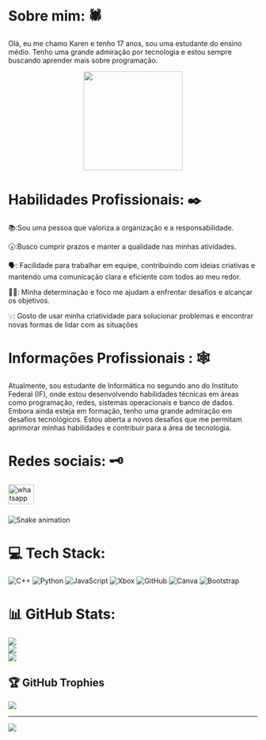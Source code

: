 # Sobre mim: 🕷
Olá, eu me chamo Karen e tenho 17 anos, sou uma estudante do ensino médio. Tenho uma grande admiração por tecnologia e estou sempre buscando aprender mais sobre programação.<br>

<div align="center">
  <img height="200" src="https://i.pinimg.com/originals/ef/9e/9d/ef9e9d4d840c099d4ecd51a68e36c9f9.gif"  />
</div>

###

###

# Habilidades Profissionais: ✒️

📚:Sou uma pessoa que valoriza a organização e a responsabilidade.

🕠:Busco cumprir prazos e manter a qualidade nas minhas atividades.

🗣: Facilidade para trabalhar em equipe, contribuindo com ideias criativas e mantendo uma comunicação clara e eficiente com todos ao meu redor.

👩‍💻: Minha determinação e foco me ajudam a enfrentar desafios e alcançar os objetivos.

💡: Gosto de usar minha criatividade para solucionar problemas e encontrar novas formas de lidar com as situações


###
# Informações Profissionais : 🕸
Atualmente, sou estudante de Informática no segundo ano do Instituto Federal (IF), onde estou desenvolvendo habilidades técnicas em áreas como programação, redes, sistemas operacionais e banco de dados. Embora ainda esteja em formação, tenho uma grande admiração em desafios tecnológicos. Estou aberta a novos desafios que me permitam aprimorar minhas habilidades e contribuir para a área de tecnologia.

# Redes sociais: 🗝
<div align="left">
  <a href="https://wa.me/message/MIPDTFI5HU72O1" target="_blank">
    <img src="https://raw.githubusercontent.com/maurodesouza/profile-readme-generator/master/src/assets/icons/social/whatsapp/default.svg" width="52" height="40" alt="whatsapp logo"  />
  </a>
</div>

###

<img src="https://raw.githubusercontent.com/karen2207/karen2207/output/snake.svg" alt="Snake animation" />

###

# 💻 Tech Stack:
![C++](https://img.shields.io/badge/c++-%2300599C.svg?style=for-the-badge&logo=c%2B%2B&logoColor=white) ![Python](https://img.shields.io/badge/python-3670A0?style=for-the-badge&logo=python&logoColor=ffdd54) ![JavaScript](https://img.shields.io/badge/javascript-%23323330.svg?style=for-the-badge&logo=javascript&logoColor=%23F7DF1E) ![Xbox](https://img.shields.io/badge/xbox-%23107C10.svg?style=for-the-badge&logo=xbox&logoColor=white) ![GitHub](https://img.shields.io/badge/github-%23121011.svg?style=for-the-badge&logo=github&logoColor=white) ![Canva](https://img.shields.io/badge/Canva-%2300C4CC.svg?style=for-the-badge&logo=Canva&logoColor=white) ![Bootstrap](https://img.shields.io/badge/bootstrap-%238511FA.svg?style=for-the-badge&logo=bootstrap&logoColor=white)
# 📊 GitHub Stats:
![](https://github-readme-stats.vercel.app/api?username=karen2207&theme=swift&hide_border=false&include_all_commits=true&count_private=true)<br/>
![](https://github-readme-streak-stats.herokuapp.com/?user=karen2207&theme=swift&hide_border=false)<br/>
![](https://github-readme-stats.vercel.app/api/top-langs/?username=karen2207&theme=swift&hide_border=false&include_all_commits=true&count_private=true&layout=compact)

## 🏆 GitHub Trophies
![](https://github-profile-trophy.vercel.app/?username=karen2207&theme=swift&no-frame=false&no-bg=false&margin-w=4)

---
[![](https://visitcount.itsvg.in/api?id=karen2207&icon=7&color=12)](https://visitcount.itsvg.in)

<!-- Proudly created with GPRM ( https://gprm.itsvg.in ) -->
